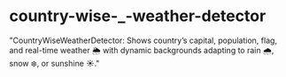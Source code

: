 # country-wise-_-weather-detector
"CountryWiseWeatherDetector: Shows country’s capital, population, flag, and real-time weather 🌦️ with dynamic backgrounds adapting to rain 🌧️, snow ❄️, or sunshine ☀️."
